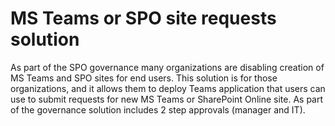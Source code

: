 # MS Teams or SPO site requests solution
As part of the SPO governance many organizations are disabling creation of MS Teams and SPO sites for end users. This solution is for those organizations, and it allows them to deploy Teams application that users can use to submit requests for new MS Teams or SharePoint Online site. As part of the governance solution includes 2 step approvals (manager and IT).  
